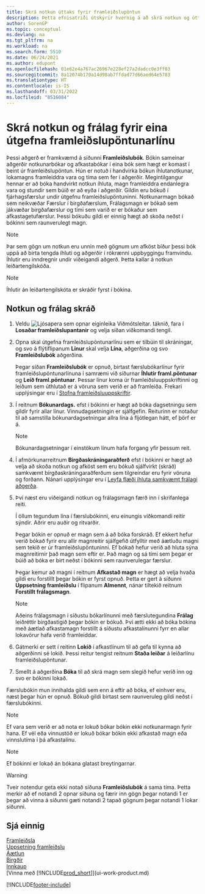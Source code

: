 ```yaml
---
title: Skrá notkun úttaks fyrir framleiðslupöntun
description: Þetta efnisatriði útskýrir hvernig á að skrá notkun og úttak fyrir losaða framleiðslupöntunarlínu sem sýnd er á síðu framleiðslubókar.
author: SorenGP
ms.topic: conceptual
ms.devlang: na
ms.tgt_pltfrm: na
ms.workload: na
ms.search.form: 5510
ms.date: 06/24/2021
ms.author: edupont
ms.openlocfilehash: 01e62e4a767ac26967e228ef27a2dadcc0e3ff03
ms.sourcegitcommit: 8a12074b170a14d98ab7ffdad77d66aed64e5783
ms.translationtype: HT
ms.contentlocale: is-IS
ms.lasthandoff: 03/31/2022
ms.locfileid: "8516084"
---
```

# <a name="register-consumption-and-output-for-one-released-production-order-line"></a>Skrá notkun og frálag fyrir eina útgefna framleiðslupöntunarlínu

Þessi aðgerð er framkvæmd á síðunni **Framleiðslubók**. Bókin sameinar aðgerðir notkunarbókar og afkastabókar í eina bók sem hægt er komast í beint úr framleiðslupöntun. Hún er notuð í handvirka bókun íhlutanotkunar, lokamagns framleiddra vara og tíma sem fer í aðgerðir. Megintilgangur hennar er að bóka handvirkt notkun íhluta, magn framleiddra endanlegra vara og stundir sem búið er að eyða í aðgerðir. Gildin eru bókuð í fjárhagsfærslur undir útgefnu framleiðslupöntuninni. Notkunarmagn bókað sem neikvæðar Færslur í birgðafærslum, Frálagsmagn er bókað sem jákvæðar birgðafærslur og tími sem varið er er bókaður sem afkastagetufærslur. Þessi bókuðu gildi er einnig hægt að skoða neðst í bókinni sem raunverulegt magn.  

> [!NOTE]  
>  Þar sem gögn um notkun eru unnin með gögnum um afköst bíður þessi bók uppá að birta tengda íhluti og aðgerðir í rökrænni uppbyggingu framvindu. Íhlutir eru inndregnir undir viðeigandi aðgerð. Þetta kallar á notkun leiðartengilskóða.  

> [!NOTE]  
>  Íhlutir án leiðartengilskóta er skráðir fyrst í bókina.  

## <a name="to-register-consumption-and-output"></a>Notkun og frálag skráð  
1.  Veldu ![Ljósapera sem opnar eiginleika Viðmótsleitar.](media/ui-search/search_small.png "Segðu mér hvað þú vilt gera") táknið, fara í **Losaðar framleiðslupantanir** og velja síðan viðkomandi tengil.  
2.  Opna skal útgefna framleiðslupöntunarlínu sem er tilbúin til skráningar, og svo á flýtiflipanum **Línur** skal velja **Lína**, aðgerðina og svo **Framleiðslubók** aðgerðina.  

    Þegar síðan **Framleiðslubók** er opnuð, birtast færslubókarlínur fyrir framleiðslupöntunarlínuna í samræmi við síðurnar **Íhlutir framl.pöntunar** og **Leið framl.pöntunar**. Þessar línur koma úr framleiðsluuppskriftinni og leiðum sem úthlutað er á vöruna sem verið er að framleiða. Frekari upplýsingar eru í [Stofna framleiðsluuppskriftir](production-how-to-create-routings.md).  

3.  Í reitnum **Bókunardags.** efst í bókinni er hægt að bóka dagsetningu sem gildir fyrir allar línur. Vinnudagsetningin er sjálfgefin. Reiturinn er notaður til að samstilla bókunardagsetningar allra lína á fljótlegan hátt, ef þörf er á.  

    > [!NOTE]  
    >  Bókunardagsetningar í einstökum línum hafa forgang yfir þessum reit.  

4.  Í afmörkunarreitnum **Birgðaskráningaraðferð** efst í bókinni er hægt að velja að skoða notkun og afköst sem eru bókuð sjálfvirkt (skráð) samkvæmt birgðaskráningaraðferðum sem tilgreindar eru fyrir vöruna og forðann. Nánari upplýsingar eru í [Leyfa flæði íhluta samkvæmt frálagi aðgerða](production-how-to-flush-components-according-to-operation-output.md).   

5.  Því næst eru viðeigandi notkun og frálagsmagn færð inn í skrifanlega reiti.  
  
    Í öllum tegundum lína í færslubókinni, eru einungis viðkomandi reitir sýndir. Aðrir eru auðir og ritvarðir.  

    Þegar bókin er opnuð er magn sem á að bóka forskráð. Ef ekkert hefur verið bókað fyrir eru allir magnreitir sjálfgefið útfylltir með áætluðu magni sem tekið er úr framleiðslupöntuninni. Ef bókað hefur verið að hluta sýna magnreitirnir það magn sem eftir er. Það magn og sá tími sem þegar er búið að bóka er birt neðst í bókinni sem raunverulegar færslur.  

    Þegar kemur að magni í reitnum **Afkastað magn** er hægt að velja hvaða gildi eru forstillt þegar bókin er fyrst opnuð. Þetta er gert á síðunni **Uppsetning framleiðslu** í flipanum **Almennt**, nánar tiltekið reitnum **Forstillt frálagsmagn**.

    > [!NOTE]  
    >  Aðeins frálagsmagn í síðustu bókarlínunni með færslutegundina **Frálag** leiðréttir birgðastigið þegar bókin er bókuð. Því ætti ekki að bóka bókina með áætlað afkastamagn forstillt á síðustu afkastalínunni fyrr en allar lokavörur hafa verið framleiddar.  

6.  Gátmerki er sett í reitinn  **Lokið** í afkastlínum til að gefa til kynna að aðgerðinni sé lokið. Þessi reitur tengist reitnum **Staða leiðar** á leiðarlínu framleiðslupöntunar.  
7.  Smellt á aðgerðina **Bóka** til að skrá magn sem slegið hefur verið inn og svo er bókinni lokað.  

Færslubókin mun innihalda gildi sem enn á eftir að bóka, ef einhver eru, næst þegar hún er opnuð. Bókuð gildi birtast sem raunveruleg gildi neðst í færslubókinni.  

> [!NOTE]  
>   Ef vara sem verið er að nota er lokuð bókar bókin ekki notkunarmagn fyrir hana. Ef vél eða vinnustöð er lokuð bókar bókin ekki afkastað magn eða vinnslutíma í þá afkastalínu.  

> [!NOTE]  
>  Ef bókinni er lokað án bókana glatast breytingarnar.  

> [!WARNING]  
>  Tveir notendur geta ekki notað síðuna **Framleiðslubók** á sama tíma. Þetta merkir að ef notandi 2 opnar síðuna og færir inn gögn þegar notandi 1 er þegar að vinna á síðunni gæti notandi 2 tapað gögnum þegar notandi 1 lokar síðunni.  

## <a name="see-also"></a>Sjá einnig  
[Framleiðsla](production-manage-manufacturing.md)    
[Uppsetning framleiðslu](production-configure-production-processes.md)  
[Áætlun](production-planning.md)      
[Birgðir](inventory-manage-inventory.md)  
[Innkaup](purchasing-manage-purchasing.md)  
[Vinna með [!INCLUDE[prod_short](includes/prod_short.md)]](ui-work-product.md)


[!INCLUDE[footer-include](includes/footer-banner.md)]
